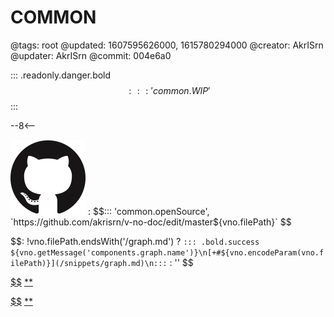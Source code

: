 # COMMON

@tags: root
@updated: 1607595626000, 1615780294000
@creator: AkrISrn
@updater: AkrISrn
@commit: 004e6a0

::: .readonly.danger.bold $$::: 'common.WIP' $$
:::

--8<--

![](/uploads/images/github.png "#16")
: $$::: 'common.openSource', `https://github.com/akrisrn/v-no-doc/edit/master${vno.filePath}` $$

$$: !vno.filePath.endsWith('/graph.md') ? `::: .bold.success ${vno.getMessage('components.graph.name')}\n[+#${vno.encodeParam(vno.filePath)}](/snippets/graph.md)\n:::` : '' $$

[$$](/uploads/dist/scripts/common.js)
[**](/uploads/dist/styles/common.css)

[$$](/uploads/dist/scripts/provider.js)
[**](/uploads/dist/styles/provider.css)
